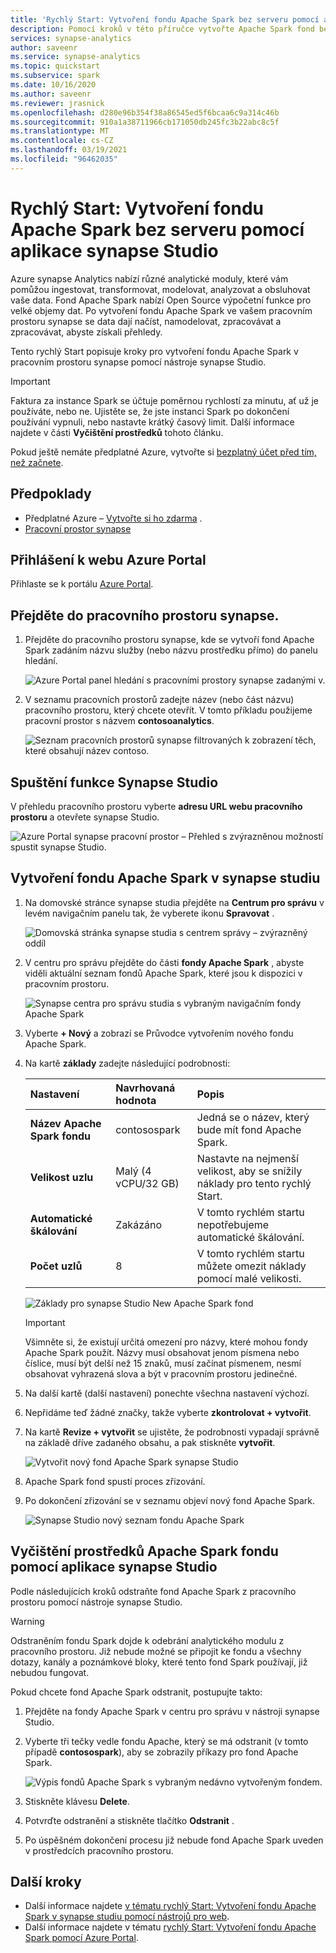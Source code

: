 ```yaml
---
title: 'Rychlý Start: Vytvoření fondu Apache Spark bez serveru pomocí aplikace synapse Studio'
description: Pomocí kroků v této příručce vytvořte Apache Spark fond bez serveru s využitím synapse studia.
services: synapse-analytics
author: saveenr
ms.service: synapse-analytics
ms.topic: quickstart
ms.subservice: spark
ms.date: 10/16/2020
ms.author: saveenr
ms.reviewer: jrasnick
ms.openlocfilehash: d280e96b354f38a86545ed5f6bcaa6c9a314c46b
ms.sourcegitcommit: 910a1a38711966cb171050db245fc3b22abc8c5f
ms.translationtype: MT
ms.contentlocale: cs-CZ
ms.lasthandoff: 03/19/2021
ms.locfileid: "96462035"
---
```

# <a name="quickstart-create-a-serverless-apache-spark-pool-using-synapse-studio"></a>Rychlý Start: Vytvoření fondu Apache Spark bez serveru pomocí aplikace synapse Studio

Azure synapse Analytics nabízí různé analytické moduly, které vám pomůžou ingestovat, transformovat, modelovat, analyzovat a obsluhovat vaše data. Fond Apache Spark nabízí Open Source výpočetní funkce pro velké objemy dat. Po vytvoření fondu Apache Spark ve vašem pracovním prostoru synapse se data dají načíst, namodelovat, zpracovávat a zpracovávat, abyste získali přehledy.  

Tento rychlý Start popisuje kroky pro vytvoření fondu Apache Spark v pracovním prostoru synapse pomocí nástroje synapse Studio.

> [!IMPORTANT]
> Faktura za instance Spark se účtuje poměrnou rychlostí za minutu, ať už je používáte, nebo ne. Ujistěte se, že jste instanci Spark po dokončení používání vypnuli, nebo nastavte krátký časový limit. Další informace najdete v části **Vyčištění prostředků** tohoto článku.

Pokud ještě nemáte předplatné Azure, vytvořte si [bezplatný účet před tím, než začnete](https://azure.microsoft.com/free/).

## <a name="prerequisites"></a>Předpoklady

- Předplatné Azure – [Vytvořte si ho zdarma](https://azure.microsoft.com/free/) .
- [Pracovní prostor synapse](./quickstart-create-workspace.md)

## <a name="sign-in-to-the-azure-portal"></a>Přihlášení k webu Azure Portal

Přihlaste se k portálu [Azure Portal](https://portal.azure.com/).

## <a name="navigate-to-the-synapse-workspace"></a>Přejděte do pracovního prostoru synapse.

1. Přejděte do pracovního prostoru synapse, kde se vytvoří fond Apache Spark zadáním názvu služby (nebo názvu prostředku přímo) do panelu hledání.

    ![Azure Portal panel hledání s pracovními prostory synapse zadanými v.](media/quickstart-create-sql-pool/create-sql-pool-00a.png)
1. V seznamu pracovních prostorů zadejte název (nebo část názvu) pracovního prostoru, který chcete otevřít. V tomto příkladu použijeme pracovní prostor s názvem **contosoanalytics**.

    ![Seznam pracovních prostorů synapse filtrovaných k zobrazení těch, které obsahují název contoso.](media/quickstart-create-sql-pool/create-sql-pool-00b.png)

## <a name="launch-synapse-studio"></a>Spuštění funkce Synapse Studio 

V přehledu pracovního prostoru vyberte **adresu URL webu pracovního prostoru** a otevřete synapse Studio.

![Azure Portal synapse pracovní prostor – Přehled s zvýrazněnou možností spustit synapse Studio.](media/quickstart-create-apache-spark-pool/create-spark-pool-studio-20.png)

## <a name="create-the-apache-spark-pool-in-synapse-studio"></a>Vytvoření fondu Apache Spark v synapse studiu

1. Na domovské stránce synapse studia přejděte na **Centrum pro správu** v levém navigačním panelu tak, že vyberete ikonu **Spravovat** .

    ![Domovská stránka synapse studia s centrem správy – zvýrazněný oddíl](media/quickstart-create-apache-spark-pool/create-spark-pool-studio-21.png)

1. V centru pro správu přejděte do části **fondy Apache Spark** , abyste viděli aktuální seznam fondů Apache Spark, které jsou k dispozici v pracovním prostoru.
    
    ![Synapse centra pro správu studia s vybraným navigačním fondy Apache Spark](media/quickstart-create-apache-spark-pool/create-spark-pool-studio-22.png)

1. Vyberte **+ Nový** a zobrazí se Průvodce vytvořením nového fondu Apache Spark. 

1. Na kartě **základy** zadejte následující podrobnosti:

    | Nastavení | Navrhovaná hodnota | Popis |
    | :------ | :-------------- | :---------- |
    | **Název Apache Spark fondu** | contosospark | Jedná se o název, který bude mít fond Apache Spark. |
    | **Velikost uzlu** | Malý (4 vCPU/32 GB) | Nastavte na nejmenší velikost, aby se snížily náklady pro tento rychlý Start. |
    | **Automatické škálování** | Zakázáno | V tomto rychlém startu nepotřebujeme automatické škálování. |
    | **Počet uzlů** | 8 | V tomto rychlém startu můžete omezit náklady pomocí malé velikosti.|
       
    ![Základy pro synapse Studio New Apache Spark fond](media/quickstart-create-apache-spark-pool/create-spark-pool-studio-24.png)
    
    > [!IMPORTANT]
    > Všimněte si, že existují určitá omezení pro názvy, které mohou fondy Apache Spark použít. Názvy musí obsahovat jenom písmena nebo číslice, musí být delší než 15 znaků, musí začínat písmenem, nesmí obsahovat vyhrazená slova a být v pracovním prostoru jedinečné.

1. Na další kartě (další nastavení) ponechte všechna nastavení výchozí.

1. Nepřidáme teď žádné značky, takže vyberte **zkontrolovat + vytvořit**.

1. Na kartě **Revize + vytvořit** se ujistěte, že podrobnosti vypadají správně na základě dříve zadaného obsahu, a pak stiskněte **vytvořit**. 

    ![Vytvořit nový fond Apache Spark synapse Studio](media/quickstart-create-apache-spark-pool/create-spark-pool-studio-26.png)

1. Apache Spark fond spustí proces zřizování.

1. Po dokončení zřizování se v seznamu objeví nový fond Apache Spark.
    
    ![Synapse Studio nový seznam fondu Apache Spark](media/quickstart-create-apache-spark-pool/create-spark-pool-studio-28.png)

## <a name="clean-up-apache-spark-pool-resources-using-synapse-studio"></a>Vyčištění prostředků Apache Spark fondu pomocí aplikace synapse Studio

Podle následujících kroků odstraňte fond Apache Spark z pracovního prostoru pomocí nástroje synapse Studio.
> [!WARNING]
> Odstraněním fondu Spark dojde k odebrání analytického modulu z pracovního prostoru. Již nebude možné se připojit ke fondu a všechny dotazy, kanály a poznámkové bloky, které tento fond Spark používají, již nebudou fungovat.

Pokud chcete fond Apache Spark odstranit, postupujte takto:

1. Přejděte na fondy Apache Spark v centru pro správu v nástroji synapse Studio.
1. Vyberte tři tečky vedle fondu Apache, který se má odstranit (v tomto případě **contosospark**), aby se zobrazily příkazy pro fond Apache Spark.

    ![Výpis fondů Apache Spark s vybraným nedávno vytvořeným fondem.](media/quickstart-create-apache-spark-pool/create-spark-pool-studio-29.png)

1. Stiskněte klávesu **Delete**.
1. Potvrďte odstranění a stiskněte tlačítko **Odstranit** .
1. Po úspěšném dokončení procesu již nebude fond Apache Spark uveden v prostředcích pracovního prostoru. 

## <a name="next-steps"></a>Další kroky

- Další informace najdete [v tématu rychlý Start: Vytvoření fondu Apache Spark v synapse studiu pomocí nástrojů pro web](quickstart-apache-spark-notebook.md).
- Další informace najdete v tématu [rychlý Start: Vytvoření fondu Apache Spark pomocí Azure Portal](quickstart-create-apache-spark-pool-portal.md).
